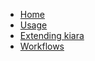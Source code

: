 * [Home](index.md)
* [Usage](usage/)
* [Extending kiara](extending_kiara/)
* [Workflows](workflows/)
